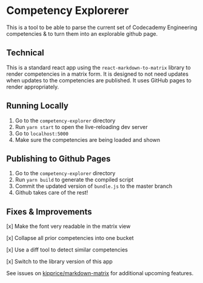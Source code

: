 # Competency Explorerer

This is a tool to be able to parse the current set of Codecademy Engineering competencies & to turn them into an explorable github page.

## Technical

This is a standard react app using the `react-markdown-to-matrix` library to render competencies in a matrix form. It is designed to not need updates when updates to the competencies are published. It uses GitHub pages to render appropriately.

## Running Locally

1. Go to the `competency-explorer` directory
2. Run `yarn start` to open the live-reloading dev server
3. Go to `localhost:5000`
4. Make sure the competencies are being loaded and shown

## Publishing to Github Pages

1. Go to the `competency-explorer` directory
2. Run `yarn build` to generate the compiled script
3. Commit the updated version of `bundle.js` to the master branch
4. Github takes care of the rest!

## Fixes & Improvements

[x] Make the font very readable in the matrix view

[x] Collapse all prior competencies into one bucket

[x] Use a diff tool to detect similar competencies

[x] Switch to the library version of this app

See issues on [kipprice/markdown-matrix](https://github.com/kipprice/markdown-matrix/issues) for additional upcoming features.